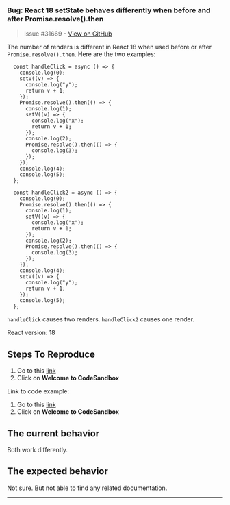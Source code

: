 ### Bug: React 18 setState behaves differently when before and after Promise.resolve().then

> Issue #31669 - [View on GitHub](https://github.com/facebook/react/issues/31669)

The number of renders is different in React 18 when used before or after `Promise.resolve().then`. Here are the two examples:

````
  const handleClick = async () => {
    console.log(0);
    setV((v) => {
      console.log("y");
      return v + 1;
    });
    Promise.resolve().then(() => {
      console.log(1);
      setV((v) => {
        console.log("x");
        return v + 1;
      });
      console.log(2);
      Promise.resolve().then(() => {
        console.log(3);
      });
    });
    console.log(4);
    console.log(5);
  };

  const handleClick2 = async () => {
    console.log(0);
    Promise.resolve().then(() => {
      console.log(1);
      setV((v) => {
        console.log("x");
        return v + 1;
      });
      console.log(2);
      Promise.resolve().then(() => {
        console.log(3);
      });
    });
    console.log(4);
    setV((v) => {
      console.log("y");
      return v + 1;
    });
    console.log(5);
  };
```` 
 
`handleClick` causes two renders.
`handleClick2` causes one render.

React version: 18

## Steps To Reproduce

1. Go to this [link](https://codesandbox.io/p/sandbox/wr22w7?file=%2Fsrc%2FApp.js%3A7%2C1-48%2C1)
2. Click on **Welcome to CodeSandbox**

Link to code example:

1. Go to this [link](https://codesandbox.io/p/sandbox/wr22w7?file=%2Fsrc%2FApp.js%3A7%2C1-48%2C1)
2. Click on **Welcome to CodeSandbox**

## The current behavior

Both work differently.

## The expected behavior

Not sure. But not able to find any related documentation.

---

